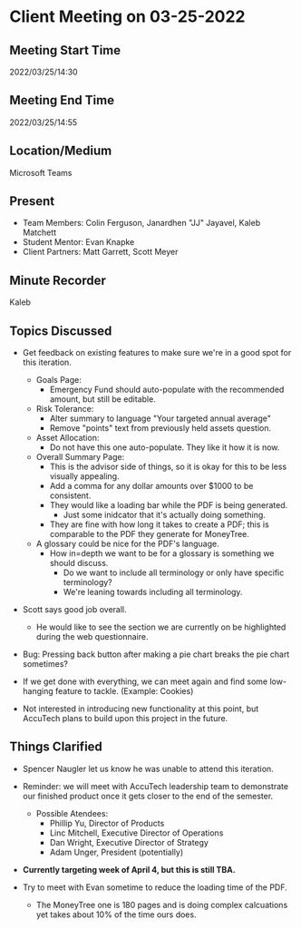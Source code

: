 # Client Meeting on 03-25-2022

## Meeting Start Time

2022/03/25/14:30

## Meeting End Time

2022/03/25/14:55

## Location/Medium

Microsoft Teams

## Present

- Team Members: Colin Ferguson, Janardhen "JJ" Jayavel, Kaleb Matchett
- Student Mentor: Evan Knapke
- Client Partners: Matt Garrett, Scott Meyer

## Minute Recorder

Kaleb

## Topics Discussed
- Get feedback on existing features to make sure we're in a good spot for this iteration.
  - Goals Page:
    - Emergency Fund should auto-populate with the recommended amount, but still be editable.
  - Risk Tolerance:
    - Alter summary to language "Your targeted annual average"
    - Remove "points" text from previously held assets question.
  - Asset Allocation:
    - Do not have this one auto-populate. They like it how it is now.
  - Overall Summary Page:
    - This is the advisor side of things, so it is okay for this to be less visually appealing.
    - Add a comma for any dollar amounts over $1000 to be consistent.
    - They would like a loading bar while the PDF is being generated.
      - Just some inidcator that it's actually doing something.
    - They are fine with how long it takes to create a PDF; this is comparable to the PDF they generate for MoneyTree.
  - A glossary could be nice for the PDF's language.
    - How in=depth we want to be for a glossary is something we should discuss.
      - Do we want to include all terminology or only have specific terminology?
      - We're leaning towards including all terminology.

- Scott says good job overall.
  - He would like to see the section we are currently on be highlighted during the web questionnaire.

- Bug: Pressing back button after making a pie chart breaks the pie chart sometimes?

- If we get done with everything, we can meet again and find some low-hanging feature to tackle. (Example: Cookies)
- Not interested in introducing new functionality at this point, but AccuTech plans to build upon this project in the future.

## Things Clarified
- Spencer Naugler let us know he was unable to attend this iteration.

- Reminder: we will meet with AccuTech leadership team to demonstrate our finished product once it gets closer to the end of the semester.
  - Possible Atendees:
    - Phillip Yu, Director of Products
    - Linc Mitchell, Executive Director of Operations
    - Dan Wright, Executive Director of Strategy
    - Adam Unger, President (potentially)

- **Currently targeting week of April 4, but this is still TBA.**

- Try to meet with Evan sometime to reduce the loading time of the PDF.
  - The MoneyTree one is 180 pages and is doing complex calcuations yet takes about 10% of the time ours does.

